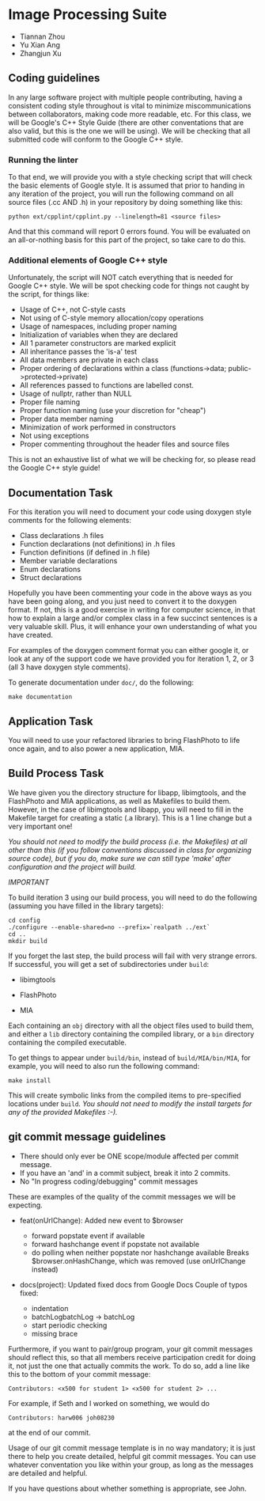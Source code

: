 # Image Processing Suite

- Tiannan Zhou
- Yu Xian Ang
- Zhangjun Xu

## Coding guidelines
In any large software project with multiple people contributing, having a
consistent coding style throughout is vital to minimize miscommunications
between collaborators, making code more readable, etc. For this class, we will
be Google's C++ Style Guide (there are other conventations that are also valid,
but this is the one we will be using). We will be checking that all submitted
code will conform to the Google C++ style.

### Running the linter
To that end, we will provide you with a style checking script that will check
the basic elements of Google style. It is assumed that prior to handing in any
iteration of the project, you will run the following command on all source files
(.cc AND .h) in your repository by doing something like this:

    python ext/cpplint/cpplint.py --linelength=81 <source files>

And that this command will report 0 errors found. You will be evaluated on an
all-or-nothing basis for this part of the project, so take care to do this.

### Additional elements of Google C++ style
Unfortunately, the script will NOT catch everything that is needed for Google
C++ style. We will be spot checking code for things not caught by the script,
for things like:
 - Usage of C++, not C-style casts
 - Not using of C-style memory allocation/copy operations
 - Usage of namespaces, including proper naming
 - Initialization of variables when they are declared
 - All 1 parameter constructors are marked explicit
 - All inheritance passes the 'is-a' test
 - All data members are private in each class
 - Proper ordering of declarations within a class (functions->data;
   public->protected->private)
 - All references passed to functions are labelled const.
 - Usage of nullptr, rather than NULL
 - Proper file naming
 - Proper function naming (use your discretion for "cheap")
 - Proper data member naming
 - Minimization of work performed in constructors
 - Not using exceptions
 - Proper commenting throughout the header files and source files

This is not an exhaustive list of what we will be checking for, so please read
the Google C++ style guide!

## Documentation Task
For this iteration you will need to document your code using doxygen style
comments for the following elements:

- Class declarations .h files
- Function declarations (not definitions) in .h files
- Function definitions (if defined in .h file)
- Member variable declarations
- Enum declarations
- Struct declarations

Hopefully you have been commenting your code in the above ways as you have been
going along, and you just need to convert it to the doxygen format. If not, this
is a good exercise in writing for computer science, in that how to explain a
large and/or complex class in a few succinct sentences is a very valuable
skill. Plus, it will enhance your own understanding of what you have created.

For examples of the doxygen comment format you can either google it, or look at
any of the support code we have provided you for iteration 1, 2, or 3 (all 3
have doxygen style comments).

To generate documentation under `doc/`, do the following:

    make documentation

## Application Task

You will need to use your refactored libraries to bring FlashPhoto to life once
again, and to also power a new application, MIA.

## Build Process Task
We have given you the directory structure for libapp, libimgtools, and the
FlashPhoto and MIA applications, as well as Makefiles to build them. However, in
the case of libimgtools and libapp, you will need to fill in the Makefile target
for creating a static (.a library). This is a 1 line change but a very important
one!

*You should not need to modify the build process (i.e. the Makefiles) at all
other than this (if you follow conventions discussed in class for organizing
source code), but if you do, make sure we can still type 'make' after
configuration and the project will build.*

*IMPORTANT*

To build iteration 3 using our build process, you will need to do the following
(assuming you have filled in the library targets):

    cd config
    ./configure --enable-shared=no --prefix=`realpath ../ext`
    cd ..
    mkdir build

If you forget the last step, the build process will fail with very strange
errors. If successful, you will get a set of subdirectories under `build`:

- libimgtools

- FlashPhoto

- MIA

Each containing an `obj` directory with all the object files used to build them,
and either a `lib` directory containing the compiled library, or a `bin`
directory containing the compiled executable.

To get things to appear under `build/bin`, instead of
`build/MIA/bin/MIA`, for example, you will need to also run the following
command:

    make install

This will create symbolic links from the compiled items to pre-specified
locations under `build`. *You should not need to modify the install targets for
any of the provided Makefiles :-).*

## git commit message guidelines
- There should only ever be ONE scope/module affected per commit message.
- If you have an 'and' in a commit subject, break it into 2 commits.
- No "In progress coding/debugging" commit messages

These are examples of the quality of the commit messages we will be expecting.

* feat(onUrlChange): Added new event to $browser
  - forward popstate event if available
  - forward hashchange event if popstate not available
  - do polling when neither popstate nor hashchange available
  Breaks $browser.onHashChange, which was removed (use onUrlChange instead)

* docs(project): Updated fixed docs from Google Docs
  Couple of typos fixed:
  - indentation
  - batchLogbatchLog -> batchLog
  - start periodic checking
  - missing brace


Furthermore, if you want to pair/group program, your git commit messages should
reflect this, so that all members receive participation credit for doing it, not
just the one that actually commits the work. To do so, add a line like this to
the bottom of your commit message:

    Contributors: <x500 for student 1> <x500 for student 2> ...

For example, if Seth and I worked on something, we would do

    Contributors: harw006 joh08230

at the end of our commit.

Usage of our git commit message template is in no way mandatory; it is just
there to help you create detailed, helpful git commit messages. You can use
whatever conventation you like within your group, as long as the messages are
detailed and helpful.


If you have questions about whether something is appropriate, see John.
